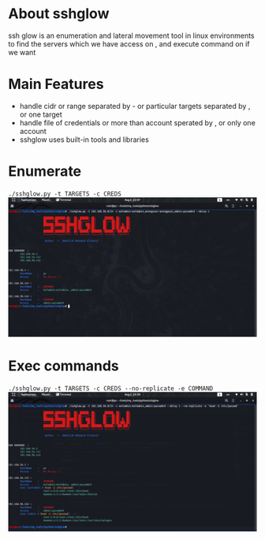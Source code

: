 # About sshglow
ssh glow is an enumeration and lateral movement tool in linux environments to find the servers which
we have access on , and execute command on if we want 

# Main Features
- handle cidr or range separated by - or particular targets separated by , or one target
- handle file of credentials or more than account sperated by , or only one account
- sshglow uses built-in tools and libraries 

# Enumerate
`./sshglow.py -t TARGETS -c CREDS`
![](./preview1.png)

# Exec commands
`./sshglow.py -t TARGETS -c CREDS --no-replicate -e COMMAND`
![](./preview2.png)

